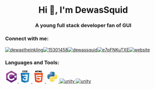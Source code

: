 
<h1 align="center">Hi 👋, I'm DewasSquid</h1>

<h3 align="center">A young full stack developer fan of GUI</h3>

<h3 align="left">Connect with me:</h3>

<p align="left">
<a href="https://twitter.com/dewastheinkling" target="blank"><img align="center" src="https://raw.githubusercontent.com/rahuldkjain/github-profile-readme-generator/master/src/images/icons/Social/twitter.svg" alt="dewastheinkling" height="30" width="40" /></a><a href="https://stackoverflow.com/users/15301458" target="blank"><img align="center" src="https://raw.githubusercontent.com/rahuldkjain/github-profile-readme-generator/master/src/images/icons/Social/stack-overflow.svg" alt="15301458" height="30" width="40" /></a><a href="https://www.youtube.com/channel/UCU5x1hAd2401pb26LKUoL0g" target="blank"><img align="center" src="https://raw.githubusercontent.com/rahuldkjain/github-profile-readme-generator/master/src/images/icons/Social/youtube.svg" alt="dewassquid" height="30" width="40" /></a><a href="https://discord.gg/e7pFNKuTXE" target="blank"><img align="center" src="https://raw.githubusercontent.com/rahuldkjain/github-profile-readme-generator/master/src/images/icons/Social/discord.svg" alt="e7pFNKuTXE" height="30" width="40" /></a><a href="https://shrek-mania.000webhostapp.com" target="blank"><img align="center" src="http://shrek-mania.000webhostapp.com/css/img/logo.png" alt="website" height="35" width="40" /></a>
</p>

<h3 align="left">Languages and Tools:</h3>
<p align="left"> <a href="https://www.w3schools.com/cs/" target="_blank"> <img src="https://raw.githubusercontent.com/devicons/devicon/master/icons/csharp/csharp-original.svg" alt="csharp" width="40" height="40"/> </a> <a href="https://www.w3schools.com/css/" target="_blank"> <img src="https://raw.githubusercontent.com/devicons/devicon/master/icons/css3/css3-original-wordmark.svg" alt="css3" width="40" height="40"/> </a> <a href="https://www.w3.org/html/" target="_blank"> <img src="https://raw.githubusercontent.com/devicons/devicon/master/icons/html5/html5-original-wordmark.svg" alt="html5" width="40" height="40"/> </a> <a href="https://www.python.org" target="_blank"> <img src="https://raw.githubusercontent.com/devicons/devicon/master/icons/python/python-original.svg" alt="python" width="40" height="40"/> </a> <a href="https://unity.com/" target="_blank"> <img src="https://www.vectorlogo.zone/logos/unity3d/unity3d-icon.svg" alt="unity" width="40" height="40"/> </a>
<a href="https://java.com/" target="_blank"> <img src="https://www.vectorlogo.zone/logos/java/java-icon.svg" alt="unity" width="40" height="40"/> </a> </p>
